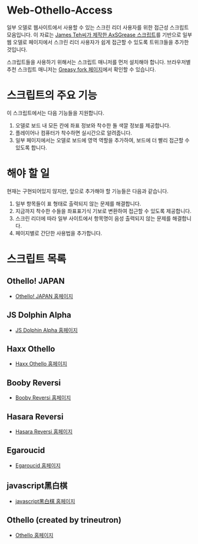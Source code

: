 # Web-Othello-Access
일부 오델로 웹사이트에서 사용할 수 있는 스크린 리더 사용자를 위한 접근성 스크립트 모음입니다.
이 자료는 [James Teh씨가 제작한 AxSGrease 스크립트](https://github.com/jcsteh/axSGrease)를 기반으로 일부 웹 오델로 페이지에서 스크린 리더 사용자가 쉽게 접근할 수 있도록 트위크들을 추가한 것입니다.

스크립트들을 사용하기 위해서는 스크립트 매니저를 먼저 설치해야 합니다. 브라우저별 추천 스크립트 매니저는 [Greasy fork 페이지](https://greasyfork.org/en/help/installing-user-scripts)에서 확인할 수 있습니다.

# 스크립트의 주요 기능

이 스크립트에서는 다음 기능들을 지원합니다.
1. 오델로 보드 내 모든 칸에 좌표 정보와 착수한 돌 색깔 정보를 제공합니다.
2. 플레이어나 컴퓨터가 착수하면 실시간으로 알려줍니다.
3. 일부 페이지에서는 오델로 보드에 영역 역할을 추가하여, 보드에 더 빨리 접근할 수 있도록 합니다.

# 해야 할 일

현재는 구현되어있지 않지만, 앞으로 추가해야 할 기능들은 다음과 같습니다.
1. 일부 항목들이 표 형태로 출력되지 않는 문제를 해결합니다.
2. 지금까지 착수한 수들을 좌표표기식 기보로 변환하여 접근할 수 있도록 제공합니다.
3. 스크린 리더에 따라 일부 사이트에서 항목명이 음성 출력되지 않는 문제를 해결합니다.
4. 페이지별로 간단한 사용법을 추가합니다.

# 스크립트 목록

##  Othello! JAPAN
* [Othello! JAPAN 홈페이지](https://www.othello.org)

## JS Dolphin Alpha
* [JS Dolphin Alpha 홈페이지](https://hp.vector.co.jp/authors/VA015468/platina)

## Haxx Othello
* [Haxx Othello 홈페이지](https://www.haxx.se/home/games/othello)

## Booby Reversi
* [Booby Reversi 홈페이지](http://www.amy.hi-ho.ne.jp/okuhara)

## Hasara Reversi
* [Hasara Reversi 홈페이지](https://hasera.net/othello/index.html)

## Egaroucid
* [Egaroucid 홈페이지](https://www.egaroucid.nyanyan.dev/en/web)

## javascript黑白棋
* [javascript黑白棋 홈페이지](https://ashzh.github.io/Othello-AI/main.html)

## Othello (created by trineutron)
* [Othello 홈페이지](https://trineutron.github.io/othello)

